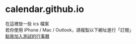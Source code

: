 # calendar.github.io
在這裡放一些 ics 檔案  
若你使用 iPhone / Mac / Outlook，請複製以下網址進行「訂閱」  
[點我加入測試的行事曆](https://nola-id.github.io/calendar.github.io/my-calendar/calendar.ics)
